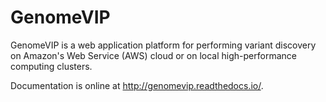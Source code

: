 # GenomeVIP

GenomeVIP is a web application platform for performing variant discovery on Amazon's Web Service (AWS) cloud or on local high-performance computing clusters.

Documentation is online at http://genomevip.readthedocs.io/.

